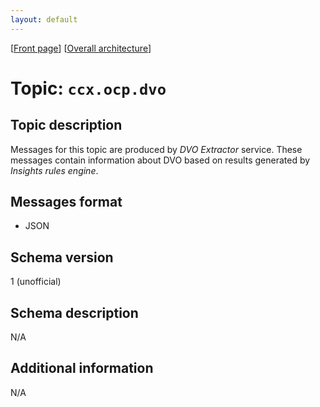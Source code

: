 ```yaml
---
layout: default
---
```

\[[Front page](../overall-architecture.html)\] \[[Overall architecture](../overall-architecture.html)\]



# Topic: `ccx.ocp.dvo`



## Topic description

Messages for this topic are produced by *DVO Extractor* service. These messages
contain information about DVO based on results generated by *Insights rules
engine*. 



## Messages format

* JSON



## Schema version

1 (unofficial)



## Schema description

N/A



## Additional information

N/A

